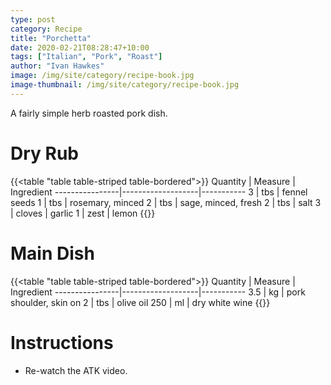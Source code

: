 ```yaml
---
type: post
category: Recipe
title: "Porchetta"
date: 2020-02-21T08:28:47+10:00
tags: ["Italian", "Pork", "Roast"]
author: "Ivan Hawkes"
image: /img/site/category/recipe-book.jpg
image-thumbnail: /img/site/category/recipe-book.jpg
---
```


A fairly simple herb roasted pork dish.
<!--more-->

# Dry Rub

{{<table "table table-striped table-bordered">}}
Quantity		| Measure 			| Ingredient
----------------|-------------------|-----------
3 				| tbs				| fennel seeds
1				| tbs				| rosemary, minced
2 				| tbs				| sage, minced, fresh
2				| tbs				| salt
3				| cloves			| garlic
1				| zest				| lemon
{{</table>}}

# Main Dish

{{<table "table table-striped table-bordered">}}
Quantity		| Measure 			| Ingredient
----------------|-------------------|-----------
3.5				| kg				| pork shoulder, skin on
2				| tbs				| olive oil
250				| ml				| dry white wine
{{</table>}}

# Instructions

* Re-watch the ATK video.